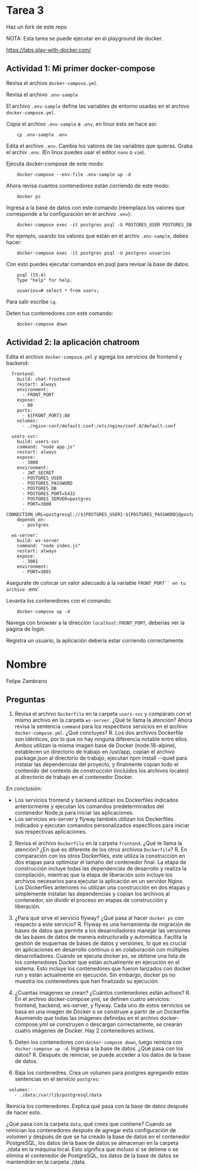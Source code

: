 # Tarea 3

Haz un fork de este repo

NOTA: Esta tarea se puede ejecutar en el playground de docker.

https://labs.play-with-docker.com/

## Actividad 1: Mi primer docker-compose

Revisa el archivo `docker-compose.yml`.

Revisa el archivo `.env-sample`

El archivo `.env-sample` define las variables de entorno usadas en el archivo `docker-compose.yml`.

Copia el archivo `.env-sample` a `.env`, en linux esto se hace así:

        cp .env-sample .env

Edita el archivo `.env`. Cambia los valores de las variables que quieras.
Graba el archiv `.env`. (En linux puedes usar el editor `nano` o `vim`).

Ejecuta docker-compose de este modo:

        docker-compose --env-file .env-sample up -d

Ahora revisa cuantos contenedores están corriendo de este modo:

        docker ps

Ingresa a la base de datos con este comando (reemplaza los valores que corresponde a tu configuración en el archivo `.env`):

        docker-compose exec -it postgres psql -U POSTGRES_USER POSTGRES_DB

Por ejemplo, usando los valores que están en el archiv `.env-sample`, debes hacer:


        docker-compose exec -it postgres psql -U postgres usuarios


Con esto puedes ejecutar comandos en psql para revisar la base de datos:

        psql (15.4)
        Type "help" for help.

        usuarios=# select * from users;


Para salir escribe `\q`.


Deten tus contenedores con este comando:

        docker-compose down

## Actividad 2: la aplicación chatroom

Edita el archivo `docker-compose.yml` y agrega los servicios de frontend y backend:

```
  frontend:
    build: chat-frontend
    restart: always
    environment:
      - FRONT_PORT
    expose: 
      - 80
    ports:
      - ${FRONT_PORT}:80
    volumes:
      - ./nginx-conf/default.conf:/etc/nginx/conf.d/default.conf
 
  users-svc:
    build: users-svc
    command: "node app.js" 
    restart: always
    expose:
      - 3000
    environment:
      - JWT_SECRET
      - POSTGRES_USER
      - POSTGRES_PASSWORD
      - POSTGRES_DB
      - POSTGRES_PORT=5432
      - POSTGRES_SERVER=postgres
      - PORT=3000
      - CONNECTION_URL=postgresql://${POSTGRES_USER}:${POSTGRES_PASSWORD}@postgres:5432/${POSTGRES_DB}
    depends_on:
      - postgres
  
  ws-server:
    build: ws-server
    command: "node index.js"
    restart: always
    expose:
      - 3001
    environment:
      - PORT=3001
```

Asegurate de colocar un valor adecuado a la variable `FRONT_PORT`` en tu archivo `.env`

Levanta los contenedores con el comando:

        docker-compose up -d

Navega con browser a la dirección `localhost:FRONT_PORT`, deberias ver la pagina de login.

Registra un usuario, la aplicación debería estar corriendo correctamente.

# Nombre
Felipe Zambrano

## Preguntas

1. Revisa el archivo `Dockerfile` en la carpeta `users-svc` y compáralo con el mismo archivo en la carpeta `ws-server`. ¿Qué te llama la atención? Ahora revisa la sentencia `command` para los respectivos servicios en el archivo `docker-compose.yml`. ¿Qué concluyes?
R. Los dos archivos Dockerfile son idénticos, por lo que no hay ninguna diferencia notable entre ellos. Ambos utilizan la misma imagen base de Docker (node:18-alpine), establecen un directorio de trabajo en /usr/app, copian el archivo package.json al directorio de trabajo, ejecutan npm install --quiet para instalar las dependencias del proyecto, y finalmente copian todo el contenido del contexto de construcción (incluidos los archivos locales) al directorio de trabajo en el contenedor Docker.

En conclusión:
* Los servicios frontend y backend utilizan los Dockerfiles indicados anteriormente y ejecutan los comandos predeterminados del contenedor Node.js para iniciar las aplicaciones.
* Los servicios ws-server y flyway también utilizan los Dockerfiles indicados y ejecutan comandos personalizados específicos para iniciar sus respectivas aplicaciones.


2. Revisa el archivo `Dockerfile` en la carpeta `frontend`. ¿Qué te llama la atención? ¿En qué es diferente de los otros archivos `Dockerfile`?
R. En comparación con los otros Dockerfiles, este utiliza la construcción en dos etapas para optimizar el tamaño del contenedor final. La etapa de construcción incluye todas las dependencias de desarrollo y realiza la compilación, mientras que la etapa de liberación solo incluye los archivos necesarios para ejecutar la aplicación en un servidor Nginx. Los Dockerfiles anteriores no utilizan una construcción en dos etapas y simplemente instalan las dependencias y copian los archivos al contenedor, sin dividir el proceso en etapas de construcción y liberación.

3. ¿Para qué sirve el servicio flyway? ¿Qué pasa al hacer `docker ps` con respecto a este servicio?
R. Flyway es una herramienta de migración de bases de datos que permite a los desarrolladores manejar las versiones de las bases de datos de manera estructurada y automática. Facilita la gestión de esquemas de bases de datos y versiones, lo que es crucial en aplicaciones en desarrollo continuo o en colaboración con múltiples desarrolladores. Cuando se ejecuta docker ps, se obtiene una lista de los contenedores Docker que están actualmente en ejecución en el sistema. Esto incluye los contenedores que fueron lanzados con docker run y están actualmente en ejecución. Sin embargo, docker ps no muestra los contenedores que han finalizado su ejecución.

4. ¿Cuantas imágenes se crean? ¿Cuántos contenedores están activos?
R. En el archivo docker-compose.yml, se definen cuatro servicios: frontend, backend, ws-server, y flyway. Cada uno de estos servicios se basa en una imagen de Docker o se construye a partir de un Dockerfile. Asumiendo que todas las imágenes definidas en el archivo docker-compose.yml se construyen o descargan correctamente, se crearán cuatro imágenes de Docker. Hay 2 contenedores activos.

5. Deten los contenedores con `docker-compose down`, luego reinicia con `docker-compose up -d`. Ingresa a la base de datos. ¿Qué pasa con los datos? 
R. Después de reiniciar, se puede acceder a los datos de la base de datos.

6. Baja los contenedres. Crea un volumen para postgres agregando estas sentencias en el servicio `postgres`: 

```
 volumes:
   - ./data:/var/lib/postgresql/data
```

Reinicia los contenedores. Explica qué pasa con la base de datos después de hacer esto.

¿Qué pasa con la carpeta `data`, qué crees que contiene?
Cuando se reinician los contenedores después de agregar esta configuración de volumen y después de que se ha creado la base de datos en el contenedor PostgreSQL, los datos de la base de datos se almacenan en la carpeta ./data en la máquina local. Esto significa que incluso si se detiene o se elimina el contenedor de PostgreSQL, los datos de la base de datos se mantendrán en la carpeta ./data.

